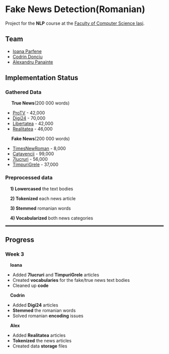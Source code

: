 # Fake News Detection(Romanian)
Project for the **NLP** course at the [Faculty of Computer Science Iași](https://www.info.uaic.ro/en/home-page-2/).
## Team
  * [Ioana Parfene](https://github.com/IoanaParfene)
  * [Codrin Donciu](https://github.com/Codrinator)
  * [Alexandru Panainte]()
## Implementation Status
### Gathered Data 
&nbsp;&nbsp;&nbsp;&nbsp; **True News**(200 000 words)
  * [ProTV](https://stirileprotv.ro/) - 42,000 
  * [Digi24](https://www.digi24.ro/) -  70,000
  * [Libertatea](https://www.libertatea.ro/) - 42,000 
  * [Realitatea](https://www.realitatea.net/) - 46,000
  
&nbsp;&nbsp;&nbsp;&nbsp; **Fake News**(200 000 words)
  * [TimesNewRoman](https://www.timesnewroman.ro/) - 8,000
  * [Cațavencii](https://www.catavencii.ro/) - 99,000
  * [7lucruri](https://7lucruri.ro/) - 56,000
  * [TimpuriGrele](https://www.timpurigrele.ro/) - 37,000

### Preprocessed data
&nbsp;&nbsp;&nbsp;&nbsp;**1) Lowercased** the text bodies

&nbsp;&nbsp;&nbsp;&nbsp;**2) Tokenized** each news article

&nbsp;&nbsp;&nbsp;&nbsp;**3) Stemmed** romanian words

&nbsp;&nbsp;&nbsp;&nbsp;**4) Vocabularized** both news categories

<hr style="border:2px solid gray"> </hr>

## Progress
### Week 3

&nbsp;&nbsp;&nbsp;&nbsp;**Ioana**
  * Added **7lucruri** and **TimpuriGrele** articles
  * Created **vocabularies** for the fake/true news text bodies
  * Cleaned up **code**
  
&nbsp;&nbsp;&nbsp;&nbsp;**Codrin**
  * Added **Digi24** articles
  * **Stemmed** the romanian words
  * Solved romanian **encoding** issues
  
&nbsp;&nbsp;&nbsp;&nbsp;**Alex**
  * Added **Realitatea** articles
  * **Tokenized** the news articles
  * Created data **storage** files
